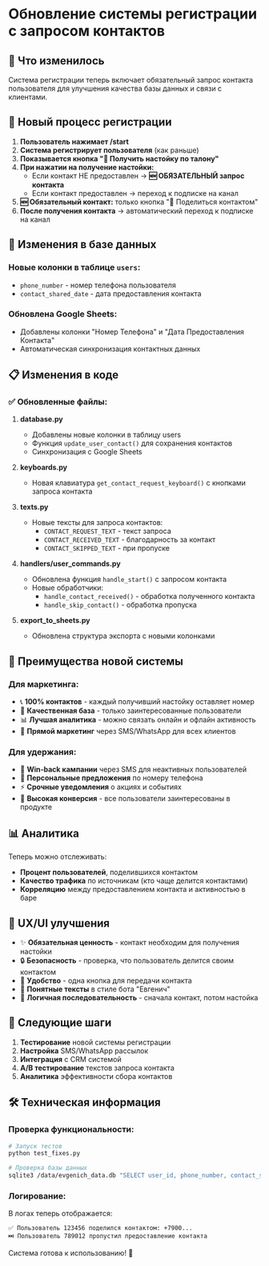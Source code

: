 # Обновление системы регистрации с запросом контактов

## 📱 Что изменилось

Система регистрации теперь включает обязательный запрос контакта пользователя для улучшения качества базы данных и связи с клиентами.

## 🔄 Новый процесс регистрации

1. **Пользователь нажимает /start**
2. **Система регистрирует пользователя** (как раньше)
3. **Показывается кнопка "🥃 Получить настойку по талону"**
4. **При нажатии на получение настойки:**
   - Если контакт НЕ предоставлен → **🆕 ОБЯЗАТЕЛЬНЫЙ запрос контакта**
   - Если контакт предоставлен → переход к подписке на канал
5. **🆕 Обязательный контакт:** только кнопка "📱 Поделиться контактом"
6. **После получения контакта** → автоматический переход к подписке на канал

## 💾 Изменения в базе данных

### Новые колонки в таблице `users`:
- `phone_number` - номер телефона пользователя
- `contact_shared_date` - дата предоставления контакта

### Обновлена Google Sheets:
- Добавлены колонки "Номер Телефона" и "Дата Предоставления Контакта"
- Автоматическая синхронизация контактных данных

## 📋 Изменения в коде

### ✅ Обновленные файлы:

1. **database.py**
   - Добавлены новые колонки в таблицу users
   - Функция `update_user_contact()` для сохранения контактов
   - Синхронизация с Google Sheets

2. **keyboards.py**
   - Новая клавиатура `get_contact_request_keyboard()` с кнопками запроса контакта

3. **texts.py**
   - Новые тексты для запроса контактов:
     - `CONTACT_REQUEST_TEXT` - текст запроса
     - `CONTACT_RECEIVED_TEXT` - благодарность за контакт
     - `CONTACT_SKIPPED_TEXT` - при пропуске

4. **handlers/user_commands.py**
   - Обновлена функция `handle_start()` с запросом контакта
   - Новые обработчики:
     - `handle_contact_received()` - обработка полученного контакта
     - `handle_skip_contact()` - обработка пропуска

5. **export_to_sheets.py**
   - Обновлена структура экспорта с новыми колонками

## 🎯 Преимущества новой системы

### Для маркетинга:
- 📞 **100% контактов** - каждый получивший настойку оставляет номер
- 🎯 **Качественная база** - только заинтересованные пользователи
- 📊 **Лучшая аналитика** - можно связать онлайн и офлайн активность
- 💬 **Прямой маркетинг** через SMS/WhatsApp для всех клиентов

### Для удержания:
- 🔄 **Win-back кампании** через SMS для неактивных пользователей
- 🎉 **Персональные предложения** по номеру телефона
- ⚡ **Срочные уведомления** о акциях и событиях
- 🎯 **Высокая конверсия** - все пользователи заинтересованы в продукте

## 📊 Аналитика

Теперь можно отслеживать:
- **Процент пользователей**, поделившихся контактом
- **Качество трафика** по источникам (кто чаще делится контактами)
- **Корреляцию** между предоставлением контакта и активностью в баре

## 🎨 UX/UI улучшения

- ✨ **Обязательная ценность** - контакт необходим для получения настойки
- 🔒 **Безопасность** - проверка, что пользователь делится своим контактом
- 📱 **Удобство** - одна кнопка для передачи контакта
- 💬 **Понятные тексты** в стиле бота "Евгенич"
- 🎯 **Логичная последовательность** - сначала контакт, потом настойка

## 🚀 Следующие шаги

1. **Тестирование** новой системы регистрации
2. **Настройка** SMS/WhatsApp рассылок
3. **Интеграция** с CRM системой
4. **A/B тестирование** текстов запроса контакта
5. **Аналитика** эффективности сбора контактов

## 🛠️ Техническая информация

### Проверка функциональности:
```bash
# Запуск тестов
python test_fixes.py

# Проверка базы данных
sqlite3 /data/evgenich_data.db "SELECT user_id, phone_number, contact_shared_date FROM users WHERE phone_number IS NOT NULL LIMIT 5;"
```

### Логирование:
В логах теперь отображается:
```
✅ Пользователь 123456 поделился контактом: +7900...
⏭️ Пользователь 789012 пропустил предоставление контакта
```

Система готова к использованию! 🎉
